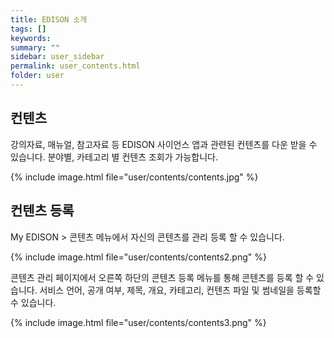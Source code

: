 ```yaml
---
title: EDISON 소개
tags: []
keywords:
summary: ""
sidebar: user_sidebar
permalink: user_contents.html
folder: user
---
```


## 컨텐츠 

강의자료, 매뉴얼, 참고자료 등 EDISON 사이언스 앱과 관련된 컨텐츠를 다운 받을 수 있습니다. 분야별, 카테고리 별 컨텐츠 조회가 가능합니다. 

{% include image.html file="user/contents/contents.jpg" %}



## 컨텐츠 등록

My EDISON > 콘텐츠 메뉴에서 자신의 콘텐츠를 관리 등록 할 수 있습니다.

{% include image.html file="user/contents/contents2.png" %}

콘텐츠 관리 페이지에서 오른쪽 하단의 콘텐츠 등록 메뉴를 통해 콘텐츠를 등록 할 수 있습니다. 서비스 언어, 공개 여부, 제목, 개요, 카테고리, 컨텐츠 파일 및 썸네일을 등록할 수 있습니다.

{% include image.html file="user/contents/contents3.png" %}
